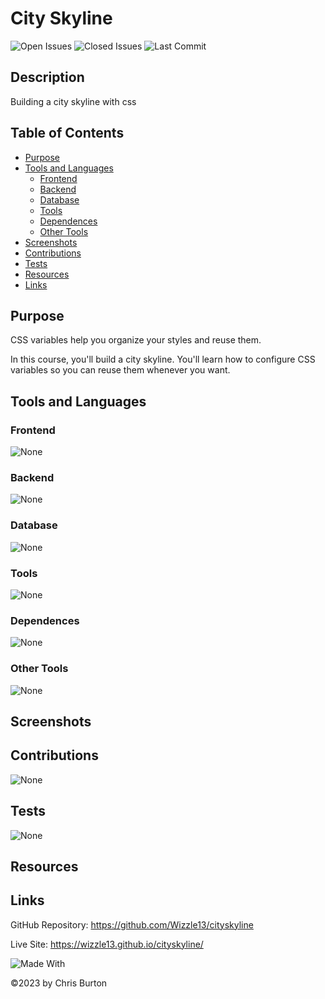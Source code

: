 # City Skyline

![Open Issues](https://img.shields.io/github/issues-raw/wizzle13/cityskyline?style=plastic)
![Closed Issues](https://img.shields.io/github/issues-closed-raw/wizzle13/cityskyline?label=Closed%20Issues&style=plastic)
![Last Commit](https://img.shields.io/github/last-commit/wizzle13/cityskyline?style=plastic)

## Description
Building a city skyline with css

 ## Table of Contents
 - [Purpose](#purpose)
 - [Tools and Languages](#tools-and-languages)
    - [Frontend](#frontend)
    - [Backend](#backend)
    - [Database](#database)
    - [Tools](#tools)
    - [Dependences](#dependences)
    - [Other Tools](#other-tools)
 - [Screenshots](#screenshots)   
 - [Contributions](#contribution)
 - [Tests](#test)
 - [Resources](#resources)
 - [Links](#links) 

 ## Purpose
   CSS variables help you organize your styles and reuse them.

In this course, you'll build a city skyline. You'll learn how to configure CSS variables so you can reuse them whenever you want.
   
 ## Tools and Languages
 ### Frontend
![None](https://img.shields.io/badge/None-blue)


 ### Backend
 ![None](https://img.shields.io/badge/None-blue)
 ### Database
 ![None](https://img.shields.io/badge/None-blue)
 ### Tools
 
 ![None](https://img.shields.io/badge/None-blue)

 ### Dependences
![None](https://img.shields.io/badge/None-blue)
 ### Other Tools
 ![None](https://img.shields.io/badge/None-blue)
 ## Screenshots   
 ## Contributions
 ![None](https://img.shields.io/badge/None-blue)
 ## Tests
 ![None](https://img.shields.io/badge/None-blue)
 ## Resources
 

 ## Links 
 GitHub Repository: https://github.com/Wizzle13/cityskyline

 Live Site: https://wizzle13.github.io/cityskyline/

 ![Made With](https://img.shields.io/badge/Made%20with-Ultimate%20README%20Generator%20v2-blue?style=plastic)

  &copy;2023 by Chris Burton